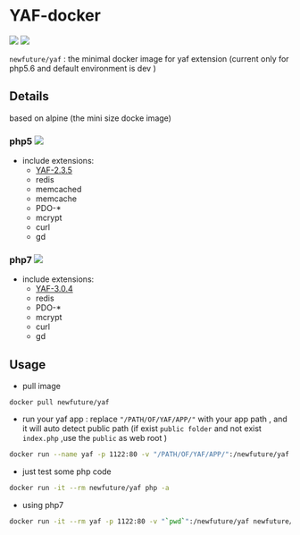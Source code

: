 # YAF-docker

[![](https://images.microbadger.com/badges/version/newfuture/yaf.svg)](https://hub.docker.com/r/newfuture/yaf/) [![](https://images.microbadger.com/badges/image/newfuture/yaf.svg)](https://microbadger.com/images/newfuture/yaf "datails")

`newfuture/yaf` : the minimal docker image for yaf extension (current only for php5.6 and default environment is dev )

## Details 

based on alpine (the mini size docke image)

### php5 [![](https://images.microbadger.com/badges/image/newfuture/yaf:php5.6.svg)](https://microbadger.com/images/newfuture/yaf:php5.6 "Get your own image badge on microbadger.com")

* include extensions:
    - [YAF-2.3.5](https://github.com/laruence/yaf)
    - redis
    - memcached
    - memcache
    - PDO-*
    - mcrypt
    - curl
    - gd

### php7 [![](https://images.microbadger.com/badges/image/newfuture/yaf:php7.svg)](https://microbadger.com/images/newfuture/yaf:php7 "Get your own image badge on microbadger.com")

* include extensions:
    - [YAF-3.0.4](https://github.com/laruence/yaf)
    - redis
    - PDO-*
    - mcrypt
    - curl
    - gd


## Usage

* pull image
```
docker pull newfuture/yaf
```
* run your yaf app : replace `"/PATH/OF/YAF/APP/"` with your app path , and it will auto detect public path (if exist `public folder` and not exist `index.php` ,use the `public` as web root
)
```bash
docker run --name yaf -p 1122:80 -v "/PATH/OF/YAF/APP/":/newfuture/yaf newfuture/yaf
```
* just test some php code 
```bash
docker run -it --rm newfuture/yaf php -a
```
* using php7
```bash
docker run -it --rm yaf -p 1122:80 -v "`pwd`":/newfuture/yaf newfuture/yaf:php7
```
